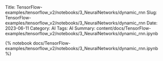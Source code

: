 Title: TensorFlow-examples/tensorflow_v2/notebooks/3_NeuralNetworks/dynamic_rnn
Slug: TensorFlow-examples/tensorflow_v2/notebooks/3_NeuralNetworks/dynamic_rnn
Date: 2023-06-11
Category: AI
Tags: AI
Summary: content/docs/TensorFlow-examples/tensorflow_v2/notebooks/3_NeuralNetworks/dynamic_rnn.ipynb

{% notebook docs/TensorFlow-examples/tensorflow_v2/notebooks/3_NeuralNetworks/dynamic_rnn.ipynb %}